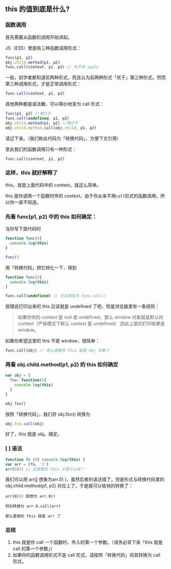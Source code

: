 ## this 的值到底是什么?

### 函数调用
首先需要从函数的调用开始讲起。

JS（ES5）里面有三种函数调用形式：

```js
func(p1, p2) 
obj.child.method(p1, p2)
func.call(context, p1, p2) // 先不讲 apply
```
一般，初学者都知道前两种形式，而且认为前两种形式「优于」第三种形式。然而第三种调用形式，才是正常调用形式：
```js
func.call(context, p1, p2)
```
其他两种都是语法糖，可以等价地变为 call 形式：
```js
func(p1, p2) //等价于
func.call(undefined, p1, p2)
obj.child.method(p1, p2) //等价于
obj.child.method.call(obj.child, p1, p2)
```

请记下来。（我们称此代码为「转换代码」，方便下文引用）

至此我们的函数调用只有一种形式：
```js
func.call(context, p1, p2)
```
### 这样，this 就好解释了
this，就是上面代码中的 context。就这么简单。

this 是你调用一个函数时传的 context，由于你从来不用<code>call</code>形式的函数调用，所以你一直不知道。

### 先看 func(p1, p2) 中的 this 如何确定：

当你写下面代码时
```js
function func(){
  console.log(this)
}

func()
```

用「转换代码」把它转化一下，得到
```js
function func(){
  console.log(this)
}

func.call(undefined) // 可以简写为 func.call()
```

按理说打印出来的 this 应该就是 undefined 了吧，但是浏览器里有一条规则：

> 如果你传的 context 是 null 或 undefined，那么 window 对象就是默认的 context（严格模式下默认 context 是 undefined）
因此上面的打印结果是 window。

如果你希望这里的 this 不是 window，很简单：
```js
func.call(obj) // 那么里面的 this 就是 obj 对象了
```

### 再看 obj.child.method(p1, p2) 的 this 如何确定
```js
var obj = {
  foo: function(){
    console.log(this)
  }
}

obj.foo() 
```

按照「转换代码」，我们将 obj.foo() 转换为
```js
obj.foo.call(obj)
```

好了，this 就是 obj。搞定。

### [ ] 语法
```js
function fn (){ console.log(this) }
var arr = [fn, '1']
arr[0]() // 这里面的 this 又是什么呢？
```
我们可以把 arr[0]( ) 想象为arr.0( )，虽然后者的语法错了，但是形式与转换代码里的 obj.child.method(p1, p2) 对应上了，于是就可以愉快的转换了： 

    arr[0]() 假想为 arr.0()

    然后转换为 arr.0.call(arr)

    那么里面的 this 就是 arr 了

### 总结
1. this 就是你 call 一个函数时，传入的第一个参数。（请务必背下来「this 就是 call 的第一个参数」）
2. 如果你的函数调用形式不是 call 形式，请按照「转换代码」将其转换为 call 形式。